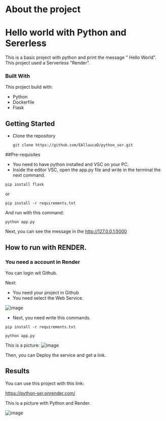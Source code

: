 # About the project
# Hello world with Python and Sererless

This is a basic project with python and print the message " Hello World". This project used a Serverless "Render".

### Built With

This project build with:
 * Python
 * Dockerfile
 * Flask

## Getting Started
* Clone the repository

    ```
    git clone https://github.com/EAllaucaD/python_ser.git
    ```



##Pre-requisites

* You need to have python installed and VSC on your PC.
* Inside the editor VSC, open the app.py file and write in the terminal the next command.

```
pip install flask 

```
or 

```
pip install -r requirements.txt

```

And run with this command:

```
python app.py
```
Next, you can see the message in the http://127.0.0.1:5000


## How to run with RENDER.
### You need a account in Render
You can login wit Github.

Next:
* You need your project in Github
* You need select the Web Service.

![image](https://github.com/user-attachments/assets/05ddc848-2abc-4c0a-8084-4308ff07f389)


* Next, you need write this commands.

```
pip install -r requirements.txt
```
```
python app.py
```
This is a picture: 
![image](https://github.com/user-attachments/assets/5db56e65-ca81-42cc-adb8-5f1c9d9d395d)

Then, you can Deploy the service and get a link.

## Results
You can use this project with this link:

https://python-ser.onrender.com/

This is a picture with Python and Render.

![image](https://github.com/user-attachments/assets/8f4e1836-3d06-431d-8572-b968f7f46e95)
